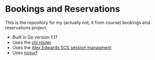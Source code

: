 # Bookings and Reservations

This is the repository for my (actually not, it from course) bookings and reservations project.

- Built in Go version 1.17
- Uses the [chi router](github.com/go-chi/chi)
- Uses the [Alex Edwards SCS session managment](github.com/alexedwards/scs/v2)
- Uses [nosurf](github.com/justinas/nosurf)
